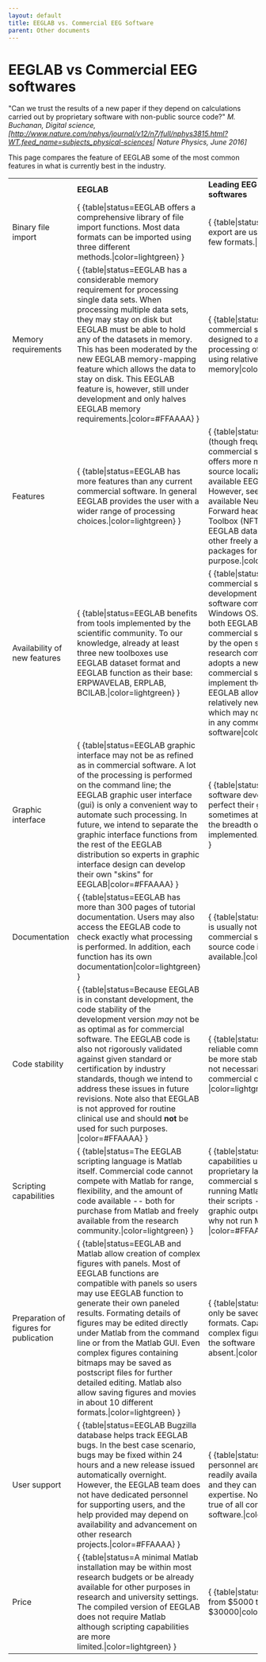 ```yaml
---
layout: default
title: EEGLAB vs. Commercial EEG Software
parent: Other documents
---
```


# EEGLAB vs Commercial EEG softwares


"Can we trust the results of a new paper if they depend on calculations
carried out by proprietary software with non-public source code?" <i>M.
Buchanan, Digital science,
\[<http://www.nature.com/nphys/journal/v12/n7/full/nphys3815.html?WT.feed_name=subjects_physical-sciences>\|
Nature Physics, June 2016\]</i>

This page compares the feature of EEGLAB some of the most common
features in what is currently best in the industry.

|                                        |                                                                                                                                                                                                                                                                                                                                                                                                                                                                                                                                     |                                                                                                                                                                                                                                                                                                                                                                                                                                                   |
|----------------------------------------|-------------------------------------------------------------------------------------------------------------------------------------------------------------------------------------------------------------------------------------------------------------------------------------------------------------------------------------------------------------------------------------------------------------------------------------------------------------------------------------------------------------------------------------|---------------------------------------------------------------------------------------------------------------------------------------------------------------------------------------------------------------------------------------------------------------------------------------------------------------------------------------------------------------------------------------------------------------------------------------------------|
|                                        | **EEGLAB**                                                                                                                                                                                                                                                                                                                                                                                                                                                                                                                          | **Leading EEG commercial softwares**                                                                                                                                                                                                                                                                                                                                                                                                              |
| Binary file import                     | { {table\|status=EEGLAB offers a comprehensive library of file import functions. Most data formats can be imported using three different methods.\|color=lightgreen} }                                                                                                                                                                                                                                                                                                                                                              | { {table\|status=File import and export are usually limited to a few formats.\|color=\#FFAAAA} }                                                                                                                                                                                                                                                                                                                                                  |
| Memory requirements                    | { {table\|status=EEGLAB has a considerable memory requirement for processing single data sets. When processing multiple data sets, they may stay on disk but EEGLAB must be able to hold any of the datasets in memory. This has been moderated by the new EEGLAB memory-mapping feature which allows the data to stay on disk. This EEGLAB feature is, however, still under development and only halves EEGLAB memory requirements.\|color=\#FFAAAA} }                                                                             | { {table\|status=Most commercial software has been designed to allowing processing of large datasets using relatively little memory\|color=lightgreen} }                                                                                                                                                                                                                                                                                          |
| Features                               | { {table\|status=EEGLAB has more features than any current commercial software. In general EEGLAB provides the user with a wider range of processing choices.\|color=lightgreen} }                                                                                                                                                                                                                                                                                                                                                  | { {table\|status=Some leading (though frequently expensive) commercial software currently offers more methods for source localization than are available EEGLAB tools. However, see the newly available Neurolectromagnetic Forward head modeling Toolbox (NFT) that operates on EEGLAB data, and several other freely available Matlab packages for this purpose.\|color=\#FFAAAA} }                                                             |
| Availability of new features           | { {table\|status=EEGLAB benefits from tools implemented by the scientific community. To our knowledge, already at least three new toolboxes use EEGLAB dataset format and EEGLAB function as their base: ERPWAVELAB, ERPLAB, BCILAB.\|color=lightgreen} }                                                                                                                                                                                                                                                                           | { {table\|status=A large part of commercial software development supports software complied under Windows OS. Development of both EEGLAB and dedicated commercial software are driven by the open source and research community; as it adopts a new methods, commercial software will implement them eventually. EEGLAB allows testing relatively new tools, many of which may not yet be available in any commercial software\|color=\#FFAAAA} } |
| Graphic interface                      | { {table\|status=EEGLAB graphic interface may not be as refined as in commercial software. A lot of the processing is performed on the command line; the EEGLAB graphic user interface (gui) is only a convenient way to automate such processing. In future, we intend to separate the graphic interface functions from the rest of the EEGLAB distribution so experts in graphic interface design can develop their own "skins" for EEGLAB\|color=\#FFAAAA} }                                                                     | { {table\|status=Commercial software developers usually perfect their graphic interface, sometimes at the expense of the breadth of tools implemented.\|color=lightgreen} }                                                                                                                                                                                                                                                                       |
| Documentation                          | { {table\|status=EEGLAB has more than 300 pages of tutorial documentation. Users may also access the EEGLAB code to check exactly what processing is performed. In addition, each function has its own documentation\|color=lightgreen} }                                                                                                                                                                                                                                                                                           | { {table\|status=Documentation is usually not a top priority of commercial software, and its source code is not available.\|color=\#FFAAAA} }                                                                                                                                                                                                                                                                                                     |
| Code stability                         | { {table\|status=Because EEGLAB is in constant development, the code stability of the development version *may* not be as optimal as for commercial software. The EEGLAB code is also not rigorously validated against given standard or certification by industry standards, though we intend to address these issues in future revisions. Note also that EEGLAB is not approved for routine clinical use and should **not** be used for such purposes. \|color=\#FFAAAA} }                                                        | { {table\|status=The most reliable commercial code may be more stable; though this is not necessarily true for all commercial code. \|color=lightgreen} }                                                                                                                                                                                                                                                                                         |
| Scripting capabilities                 | { {table\|status=The EEGLAB scripting language is Matlab itself. Commercial code cannot compete with Matlab for range, flexibility, and the amount of code available -- both for purchase from Matlab and freely available from the research community.\|color=lightgreen} }                                                                                                                                                                                                                                                        | { {table\|status=Scripting capabilities usually rely on a proprietary language. Some commercial software allows running Matlab code within their scripts - but since its graphic output is then limited, why not run Matlab itself?\|color=\#FFAAAA} }                                                                                                                                                                                            |
| Preparation of figures for publication | { {table\|status=EEGLAB and Matlab allow creation of complex figures with panels. Most of EEGLAB functions are compatible with panels so users may use EEGLAB function to generate their own paneled results. Formating details of figures may be edited directly under Matlab from the command line or from the Matlab GUI. Even complex figures containing bitmaps may be saved as postscript files for further detailed editing. Matlab also allow saving figures and movies in about 10 different formats.\|color=lightgreen} } | { {table\|status=Figures may only be saved using a few formats. Capabilities to build complex figures from within the software is absent.\|color=\#FFAAAA} }                                                                                                                                                                                                                                                                                      |
| User support                           | { {table\|status=EEGLAB Bugzilla database helps track EEGLAB bugs. In the best case scenario, bugs may be fixed within 24 hours and a new release issued automatically overnight. However, the EEGLAB team does not have dedicated personnel for supporting users, and the help provided may depend on availability and advancement on other research projects.\|color=\#FFAAAA} }                                                                                                                                                  | { {table\|status=Support personnel are usually more readily available to help users, and they can have high level of expertise. Note that this is not true of all commercial software.\|color=lightgreen} }                                                                                                                                                                                                                                       |
| Price                                  | { {table\|status=A minimal Matlab installation may be within most research budgets or be already available for other purposes in research and university settings. The compiled version of EEGLAB does not require Matlab although scripting capabilities are more limited.\|color=lightgreen} }                                                                                                                                                                                                                                    | { {table\|status=Prices range from $5000 to $30000\|color=\#FFAAAA} }                                                                                                                                                                                                                                                                                                                                                                             |

